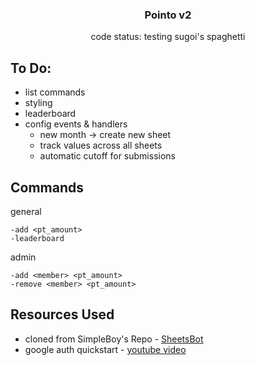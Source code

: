 <h3 align="center">Pointo v2</h3>
<p align="center">
	code status: testing sugoi's spaghetti
</p>

## To Do:

- list commands
- styling
- leaderboard
- config events & handlers
  - new month -> create new sheet
  - track values across all sheets
  - automatic cutoff for submissions

## Commands

general

```
-add <pt_amount>
-leaderboard
```

admin

```
-add <member> <pt_amount>
-remove <member> <pt_amount>
```

## Resources Used

- cloned from SimpleBoy's Repo - [SheetsBot](https://github.com/Simpleboy353/SheetsBot)
- google auth quickstart - [youtube video](https://www.youtube.com/watch?v=PFJNJQCU_lo)
